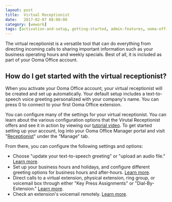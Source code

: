 ```yaml
---
layout: post
title:  Virtual Receptionist
date:   2017-02-07 08:00:00
category: [wework]
tags: [activation-and-setup, getting-started, admin-features, ooma-office-manager, wework]
---
```


The virtual receptionist is a versatile tool that can do everything from directing incoming calls to sharing important information such as your business operating hours and weekly specials. Best of all, it is included as part of your Ooma Office account.

## How do I get started with the virtual receptionist?

When you activate your Ooma Office account, your virtual receptionist will be created and set up automatically. Your default setup includes a text-to-speech voice greeting personalized with your company's name. You can press 0 to connect to your first Ooma Office extension.

You can configure many of the settings for your virtual receptionist. You can learn about the various configuration options that the Virutal Receptionist offers and see it in action by viewing our [tutorial video](https://youtu.be/Jiq8v2GGsvU). To get started setting up your account, log into your Ooma Office Manager portal and visit "[Receptionist](https://office.ooma.com/#virtual_receptionist)" under the "Manage" tab.

From there, you can configure the following settings and options:

* Choose "update your text-to-speech greeting" or "upload an audio file." [Learn more](/wework/virtual-receptionist-greeting-options-wework).
* Set up your business hours and holidays, and configure different greeting options for business hours and after-hours. [Learn more](/wework/configuring-business-and-holiday-hours-with-the-virtual-receptionist-wework).
* Direct calls to a virtual extension, physical extension, ring group, or voicemail box through either "Key Press Assignments" or "Dial-By-Extension." [Learn more](/wework/directing-incoming-calls-with-the-virtual-receptionist-wework).
* Check an extension's voicemail remotely. [Learn more](/wework/voicemail-wework).